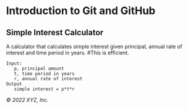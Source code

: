 # Introduction to Git and GitHub

## Simple Interest Calculator

A calculator that calculates simple interest given principal, annual rate of interest and time period in years.
#This is efficient.
```
Input:
   p, principal amount
   t, time period in years
   r, annual rate of interest
Output
   simple interest = p*t*r
```

_© 2022 XYZ, Inc._
